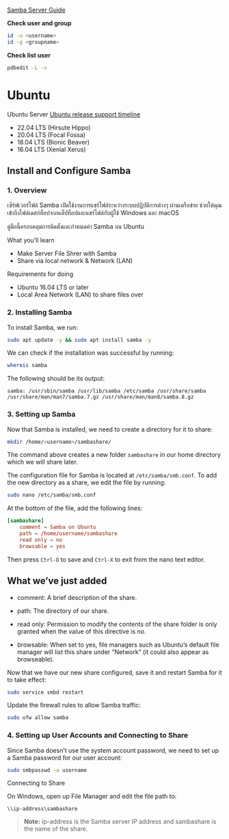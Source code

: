 <!-- https://ubuntu.com/tutorials/install-and-configure-samba#4-setting-up-user-accounts-and-connecting-to-share -->

[Samba Server Guide](https://help.ubuntu.com/community/Samba/SambaServerGuide?_ga=2.22781115.1053081430.1675660950-291376188.1671546043)


**Check user and group**
```bash
id -u <username>
id -g <groupname>
```

**Check list user**
```bash
pdbedit -L -v
```

# Ubuntu

Ubuntu Server [Ubuntu release support timeline](https://ubuntu.com/about/release-cycle)
- 22.04 LTS (Hirsute Hippo)
- 20.04 LTS (Focal Fossa)
- 18.04 LTS (Bionic Beaver)
- 16.04 LTS (Xenial Xerus)

## Install and Configure Samba

### 1. Overview
เซิร์ฟเวอร์ไฟล์ Samba เปิดใช้งานการแชร์ไฟล์ระหว่างระบบปฏิบัติการต่างๆ ผ่านเครือข่าย ช่วยให้คุณเข้าถึงไฟล์เดสก์ท็อปจากแล็ปท็อปและแชร์ไฟล์กับผู้ใช้ Windows และ macOS

คู่มือนี้ครอบคลุมการติดตั้งและกำหนดค่า Samba บน Ubuntu

What you’ll learn
- Make Server File Shrer with Samba
- Share via local network & Network (LAN)

Requirements for doing
- Ubuntu 16.04 LTS or later
- Local Area Network (LAN) to share files over

### 2. Installing Samba

To install Samba, we run:

```bash
sudo apt update -y && sudo apt install samba -y
```

We can check if the installation was successful by running:
```bash
whereis samba
```

The following should be its output:
```log
samba: /usr/sbin/samba /usr/lib/samba /etc/samba /usr/share/samba /usr/share/man/man7/samba.7.gz /usr/share/man/man8/samba.8.gz
```

### 3. Setting up Samba

Now that Samba is installed, we need to create a directory for it to share:
```bash
mkdir /home/<username>/sambashare/
```

The command above creates a new folder `sambashare` in our home directory which we will share later.

The configuration file for Samba is located at `/etc/samba/smb.conf`. To add the new directory as a share, we edit the file by running:

```bash
sudo nano /etc/samba/smb.conf
```

At the bottom of the file, add the following lines:
```smb.conf
[sambashare]
    comment = Samba on Ubuntu
    path = /home/username/sambashare
    read only = no
    browsable = yes
```

Then press `Ctrl-O` to save and `Ctrl-X` to exit from the nano text editor.

What we’ve just added
----

- comment: A brief description of the share.
- path: The directory of our share.
- read only: Permission to modify the contents of the share folder is only granted when the value of this directive is no.

- browsable: When set to yes, file managers such as Ubuntu’s default file manager will list this share under “Network” (it could also appear as browseable).

Now that we have our new share configured, save it and restart Samba for it to take effect:

```bash
sudo service smbd restart
```

Update the firewall rules to allow Samba traffic:
```bash
sudo ufw allow samba
```

### 4. Setting up User Accounts and Connecting to Share

Since Samba doesn’t use the system account password, we need to set up a Samba password for our user account:

```bash
sudo smbpasswd -a username
```

Connecting to Share

On Windows, open up File Manager and edit the file path to:

```
\\ip-address\sambashare
```

> **Note:** ip-address is the Samba server IP address and sambashare is the name of the share.